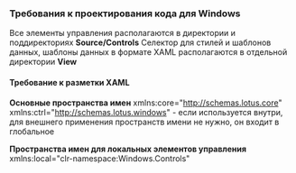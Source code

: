 ### Требования к проектирования кода для Windows
Все элементы управления располагаются в директории и поддиректориях **Source/Controls**
Селектор для стилей и шаблонов данных, шаблоны данных в формате XAML располагаются в отдельной директории **View**

#### Требование к разметки XAML
**Основные пространства имен**
xmlns:core="http://schemas.lotus.core"
xmlns:ctrl="http://schemas.lotus.windows" - если используется внутри, для внешнего применения пространств имени не нужно, он входит в глобальное

**Пространства имен для локальных элементов управления**
xmlns:local="clr-namespace:Windows.Controls"